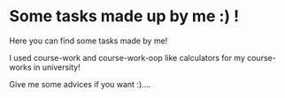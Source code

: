 # Some tasks made up by me :) !

Here you can find some tasks made by me!

I used course-work and course-work-oop like calculators for my course-works in university!

Give me some advices if you want :)....
